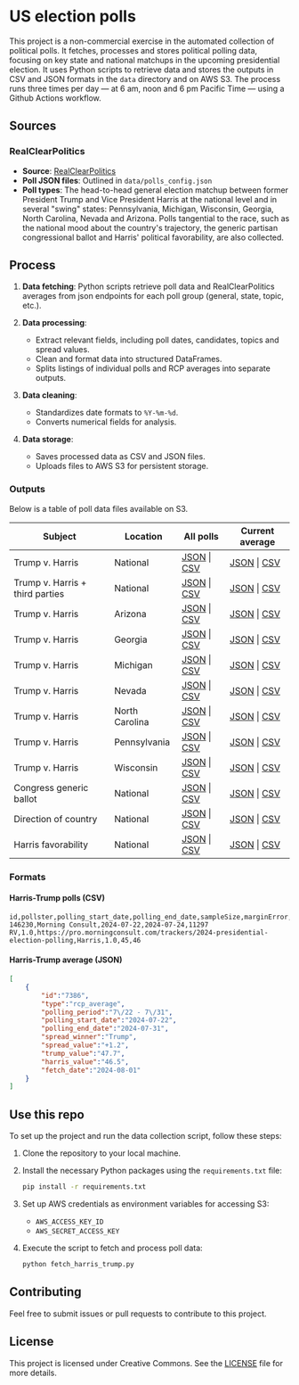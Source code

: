 
# US election polls

This project is a non-commercial exercise in the automated collection of political polls. It fetches, processes and stores political polling data, focusing on key state and national matchups in the upcoming presidential election. It uses Python scripts to retrieve data and stores the outputs in CSV and JSON formats in the `data` directory and on AWS S3. The process runs three times per day — at 6 am, noon and 6 pm Pacific Time — using a Github Actions workflow.

## Sources

### RealClearPolitics

- **Source**: [RealClearPolitics](https://www.realclearpolitics.com/)
- **Poll JSON files**: Outlined in `data/polls_config.json`
- **Poll types**: The head-to-head general election matchup between former President Trump and Vice President Harris at the national level and in several "swing" states: Pennsylvania, Michigan, Wisconsin, Georgia, North Carolina, Nevada and Arizona. Polls tangential to the race, such as the national mood about the country's trajectory, the generic partisan congressional ballot and Harris' political favorability, are also collected. 

## Process

1. **Data fetching**: Python scripts retrieve poll data and RealClearPolitics averages from json endpoints for each poll group (general, state, topic, etc.). 

2. **Data processing**: 
    - Extract relevant fields, including poll dates, candidates, topics and spread values.
    - Clean and format data into structured DataFrames.
    - Splits listings of individual polls and RCP averages into separate outputs.

3. **Data cleaning**:
    - Standardizes date formats to `%Y-%m-%d`.
    - Converts numerical fields for analysis.

4. **Data storage**:
    - Saves processed data as CSV and JSON files.
    - Uploads files to AWS S3 for persistent storage.

### Outputs

Below is a table of poll data files available on S3.

| Subject                         | Location       | All polls                                                                | Current average                                                         |
|---------------------------------|----------------|----------------------------------------------------------------------------------------|---------------------------------------------------------------------------------------|
| Trump v. Harris                 | National       | [JSON](https://stilesdata.com/polling/harris_trump/polls/general.json) \| [CSV](https://stilesdata.com/polling/harris_trump/polls/general.csv)         | [JSON](https://stilesdata.com/polling/harris_trump/polls_avg/general.json) \| [CSV](https://stilesdata.com/polling/harris_trump/polls_avg/general.csv)         |
| Trump v. Harris + third parties | National       | [JSON](https://stilesdata.com/polling/harris_trump/polls/general_third_parties.json) \| [CSV](https://stilesdata.com/polling/harris_trump/polls/general_third_parties.csv) | [JSON](https://stilesdata.com/polling/harris_trump/polls_avg/general_third_parties.json) \| [CSV](https://stilesdata.com/polling/harris_trump/polls_avg/general_third_parties.csv) |
| Trump v. Harris                 | Arizona        | [JSON](https://stilesdata.com/polling/harris_trump/polls/arizona.json) \| [CSV](https://stilesdata.com/polling/harris_trump/polls/arizona.csv)         | [JSON](https://stilesdata.com/polling/harris_trump/polls_avg/arizona.json) \| [CSV](https://stilesdata.com/polling/harris_trump/polls_avg/arizona.csv)         |
| Trump v. Harris                 | Georgia        | [JSON](https://stilesdata.com/polling/harris_trump/polls/georgia.json) \| [CSV](https://stilesdata.com/polling/harris_trump/polls/georgia.csv)         | [JSON](https://stilesdata.com/polling/harris_trump/polls_avg/georgia.json) \| [CSV](https://stilesdata.com/polling/harris_trump/polls_avg/georgia.csv)         |
| Trump v. Harris                 | Michigan       | [JSON](https://stilesdata.com/polling/harris_trump/polls/michigan.json) \| [CSV](https://stilesdata.com/polling/harris_trump/polls/michigan.csv)       | [JSON](https://stilesdata.com/polling/harris_trump/polls_avg/michigan.json) \| [CSV](https://stilesdata.com/polling/harris_trump/polls_avg/michigan.csv)       |
| Trump v. Harris                 | Nevada         | [JSON](https://stilesdata.com/polling/harris_trump/polls/nevada.json) \| [CSV](https://stilesdata.com/polling/harris_trump/polls/nevada.csv)           | [JSON](https://stilesdata.com/polling/harris_trump/polls_avg/nevada.json) \| [CSV](https://stilesdata.com/polling/harris_trump/polls_avg/nevada.csv)           |
| Trump v. Harris                 | North Carolina | [JSON](https://stilesdata.com/polling/harris_trump/polls/north_carolina.json) \| [CSV](https://stilesdata.com/polling/harris_trump/polls/north_carolina.csv) | [JSON](https://stilesdata.com/polling/harris_trump/polls_avg/north_carolina.json) \| [CSV](https://stilesdata.com/polling/harris_trump/polls_avg/north_carolina.csv) |
| Trump v. Harris                 | Pennsylvania   | [JSON](https://stilesdata.com/polling/harris_trump/polls/pennsylvania.json) \| [CSV](https://stilesdata.com/polling/harris_trump/polls/pennsylvania.csv) | [JSON](https://stilesdata.com/polling/harris_trump/polls_avg/pennsylvania.json) \| [CSV](https://stilesdata.com/polling/harris_trump/polls_avg/pennsylvania.csv) |
| Trump v. Harris                 | Wisconsin      | [JSON](https://stilesdata.com/polling/harris_trump/polls/wisconsin.json) \| [CSV](https://stilesdata.com/polling/harris_trump/polls/wisconsin.csv)     | [JSON](https://stilesdata.com/polling/harris_trump/polls_avg/wisconsin.json) \| [CSV](https://stilesdata.com/polling/harris_trump/polls_avg/wisconsin.csv)     |
| Congress generic ballot         | National       | [JSON](https://stilesdata.com/polling/harris_trump/polls/congress_generic.json) \| [CSV](https://stilesdata.com/polling/harris_trump/polls/congress_generic.csv) | [JSON](https://stilesdata.com/polling/harris_trump/polls_avg/congress_generic.json) \| [CSV](https://stilesdata.com/polling/harris_trump/polls_avg/congress_generic.csv) |
| Direction of country            | National       | [JSON](https://stilesdata.com/polling/harris_trump/polls/country_direction.json) \| [CSV](https://stilesdata.com/polling/harris_trump/polls/country_direction.csv) | [JSON](https://stilesdata.com/polling/harris_trump/polls_avg/country_direction.json) \| [CSV](https://stilesdata.com/polling/harris_trump/polls_avg/country_direction.csv) |
| Harris favorability             | National       | [JSON](https://stilesdata.com/polling/harris_trump/polls/harris_favorability.json) \| [CSV](https://stilesdata.com/polling/harris_trump/polls/harris_favorability.csv) | [JSON](https://stilesdata.com/polling/harris_trump/polls_avg/harris_favorability.json) \| [CSV](https://stilesdata.com/polling/harris_trump/polls_avg/harris_favorability.csv) |










### Formats

#### Harris-Trump polls (CSV)
```
id,pollster,polling_start_date,polling_end_date,sampleSize,marginError,link,spread_winner,spread_value,trump_value,harris_value
146230,Morning Consult,2024-07-22,2024-07-24,11297 RV,1.0,https://pro.morningconsult.com/trackers/2024-presidential-election-polling,Harris,1.0,45,46
```

#### Harris-Trump average (JSON)
```json
[
    {
        "id":"7386",
        "type":"rcp_average",
        "polling_period":"7\/22 - 7\/31",
        "polling_start_date":"2024-07-22",
        "polling_end_date":"2024-07-31",
        "spread_winner":"Trump",
        "spread_value":"+1.2",
        "trump_value":"47.7",
        "harris_value":"46.5",
        "fetch_date":"2024-08-01"
    }
]
```

## Use this repo

To set up the project and run the data collection script, follow these steps:

1. Clone the repository to your local machine.

2. Install the necessary Python packages using the `requirements.txt` file:
   ```bash
   pip install -r requirements.txt
   ```

3. Set up AWS credentials as environment variables for accessing S3:
   - `AWS_ACCESS_KEY_ID`
   - `AWS_SECRET_ACCESS_KEY`

4. Execute the script to fetch and process poll data:
   ```bash
   python fetch_harris_trump.py
   ```

## Contributing

Feel free to submit issues or pull requests to contribute to this project.

## License

This project is licensed under Creative Commons. See the [LICENSE](LICENSE) file for more details.
